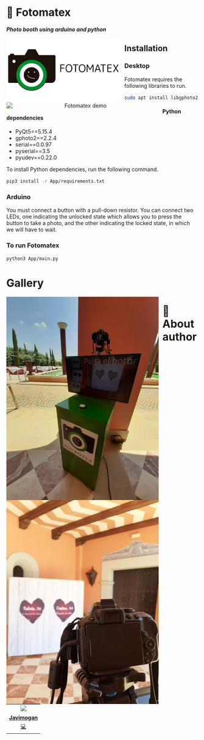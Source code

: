 
# 📸 Fotomatex
**_Photo booth using arduino and python_**
<p align="center">
<img src="https://github.com/javimogan/Fotomatex/blob/main/img/horizontal.png?raw=true"
	width = 300
	alt="Fotomatex logo"
	style="float: left; margin-right: 10px;" />
</p>
<p align="center">
<img src="https://github.com/javimogan/Fotomatex/blob/main/img/demo.gif?raw=true"
	alt="Fotomatex demo"
	width=400
	style="float: left; margin-right: 10px;" />
</p>

## Installation
### Desktop
Fotomatex requires the following libraries to run.

```sh
sudo apt install libgphoto2-dev
```
#### Python dependencies
- PyQt5==5.15.4  
- gphoto2==2.2.4  
- serial==0.0.97  
- pyserial==3.5  
- pyudev==0.22.0

To install Python dependencies, run the following command.
```sh
pip3 install -r App/requirements.txt
```
### Arduino
You must connect a button with a pull-down resistor.
You can connect two LEDs, one indicating the unlocked state which allows you to press the button to take a photo, and the other indicating the locked state, in which we will have to wait.


### To run Fotomatex
```sh
python3 App/main.py
```
# Gallery
<p align="center">
	<img src="https://github.com/javimogan/Fotomatex/blob/main/img/stock1.jpg?raw=true"
		alt="Fotomatex demo"
		width=400
		style="float: left; margin-right: 10px;"
	/>
	<img src="https://github.com/javimogan/Fotomatex/blob/main/img/stock.jpg?raw=true" 
		alt="Fotomatex demo"
		width=400
		style="float: left; margin-right: 10px;"
	/>
</p>

# 🌚 About author
<!-- About Author -->
<table id="contributors">
	<tr id="info_avatar">
		<td id="javimogan" align="center">
			<a href="https://github.com/javimogan">
				<img src="https://avatars.githubusercontent.com/u/61110500?v=4" width="100px"/>
			</a>
		</td>
	</tr>
	<tr id="info_name">
		<td id="javimogan" align="center">
			<a href="https://github.com/javimogan">
				<strong>Javimogan</strong>
			</a>
		</td>
	</tr>
	<tr id="info_commit">
		<td id="javimogan" align="center">
			<a href="/commits?author=javimogan" title="Developer">
				<span id="role">💻</span>
			</a>
		</td>
	</tr>
</table>
<!-- end About Author -->

